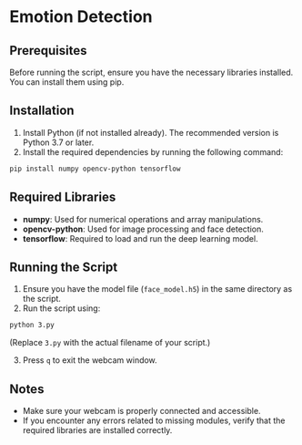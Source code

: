 # Emotion Detection

## Prerequisites
Before running the script, ensure you have the necessary libraries installed. You can install them using pip.

## Installation

1. Install Python (if not installed already). The recommended version is Python 3.7 or later.
2. Install the required dependencies by running the following command:

```bash
pip install numpy opencv-python tensorflow
```

## Required Libraries

- **numpy**: Used for numerical operations and array manipulations.
- **opencv-python**: Used for image processing and face detection.
- **tensorflow**: Required to load and run the deep learning model.

## Running the Script

1. Ensure you have the model file (`face_model.h5`) in the same directory as the script.
2. Run the script using:

```bash
python 3.py
```

(Replace `3.py` with the actual filename of your script.)

3. Press `q` to exit the webcam window.

## Notes
- Make sure your webcam is properly connected and accessible.
- If you encounter any errors related to missing modules, verify that the required libraries are installed correctly.

